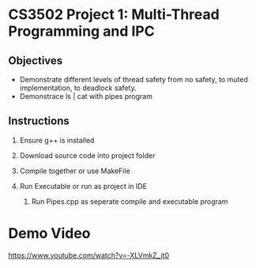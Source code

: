 # CS3502 Project 1: Multi-Thread Programming and IPC

## Objectives
- Demonstrate different levels of thread safety from no safety, to muted implementation, to deadlock safety.
- Demonstrace ls | cat with pipes program
  
## Instructions
1. Ensure g++ is installed
2. Download source code into project folder
3. Compile together or use MakeFile
4. Run Executable or run as project in IDE

   1. Run Pipes.cpp as seperate compile and executable program

# Demo Video
https://www.youtube.com/watch?v=-XLVmkZ_jt0


